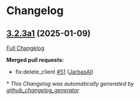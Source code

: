# Changelog

## [3.2.3a1](https://github.com/JarbasHiveMind/HiveMind-core/tree/3.2.3a1) (2025-01-09)

[Full Changelog](https://github.com/JarbasHiveMind/HiveMind-core/compare/3.2.2...3.2.3a1)

**Merged pull requests:**

- fix:delete\_client [\#51](https://github.com/JarbasHiveMind/HiveMind-core/pull/51) ([JarbasAl](https://github.com/JarbasAl))



\* *This Changelog was automatically generated by [github_changelog_generator](https://github.com/github-changelog-generator/github-changelog-generator)*
